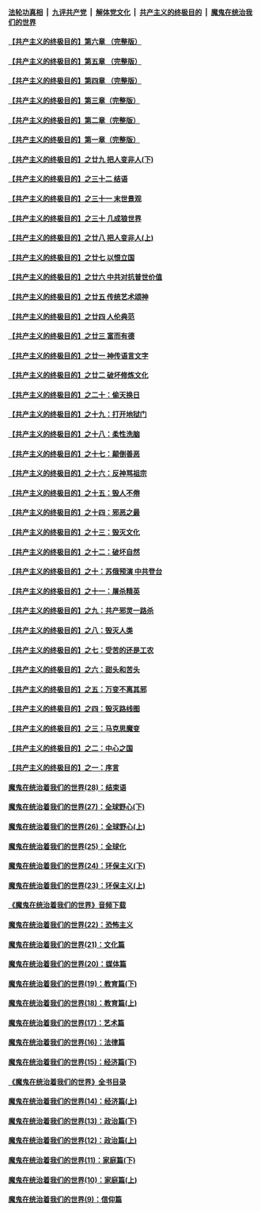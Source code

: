 ####  [法轮功真相](../../../../basic/blob/master/README.md?t=05040331) &nbsp;|&nbsp; [九评共产党](../../../../9ping.md/blob/master/README.md?t=05040331) &nbsp;|&nbsp; [解体党文化](../../../../jtdwh.md/blob/master/README.md?t=05040331)  &nbsp;|&nbsp; [共产主义的终极目的](../../../../gczydzjmd.md/blob/master/README.md?t=05040331) &nbsp;|&nbsp; [魔鬼在统治我们的世界](../../../../mgztzwmdsj.md/blob/master/README.md?t=05040331) 

#### [【共产主义的终极目的】第六章 （完整版）](../pages/nsc422/n11428913.md?t=05040331) 

#### [【共产主义的终极目的】第五章 （完整版）](../pages/nsc422/n11428912.md?t=05040331) 

#### [【共产主义的终极目的】第四章 （完整版）](../pages/nsc422/n11428907.md?t=05040331) 

#### [【共产主义的终极目的】第三章（完整版）](../pages/nsc422/n11428848.md?t=05040331) 

#### [【共产主义的终极目的】第二章（完整版）](../pages/nsc422/n11428831.md?t=05040331) 

#### [【共产主义的终极目的】第一章（完整版）](../pages/nsc422/n11417651.md?t=05040331) 

#### [【共产主义的终极目的】之廿九 把人变非人(下)](../pages/nsc422/n11344140.md?t=05040331) 

#### [【共产主义的终极目的】之三十二 结语](../pages/nsc422/n11360535.md?t=05040331) 

#### [【共产主义的终极目的】之三十一 末世景观](../pages/nsc422/n11351129.md?t=05040331) 

#### [【共产主义的终极目的】之三十 几成狼世界](../pages/nsc422/n11348280.md?t=05040331) 

#### [【共产主义的终极目的】之廿八 把人变非人(上)](../pages/nsc422/n11340492.md?t=05040331) 

#### [【共产主义的终极目的】之廿七 以恨立国](../pages/nsc422/n11336944.md?t=05040331) 

#### [【共产主义的终极目的】之廿六 中共对抗普世价值](../pages/nsc422/n11324785.md?t=05040331) 

#### [【共产主义的终极目的】之廿五 传统艺术颂神](../pages/nsc422/n11296396.md?t=05040331) 

#### [【共产主义的终极目的】之廿四 人伦典范](../pages/nsc422/n11296397.md?t=05040331) 

#### [【共产主义的终极目的】之廿三 富而有德](../pages/nsc422/n11283598.md?t=05040331) 

#### [【共产主义的终极目的】之廿一 神传语言文字](../pages/nsc422/n11263265.md?t=05040331) 

#### [【共产主义的终极目的】之廿二 破坏修炼文化](../pages/nsc422/n11245728.md?t=05040331) 

#### [【共产主义的终极目的】之二十：偷天换日](../pages/nsc422/n11238846.md?t=05040331) 

#### [【共产主义的终极目的】之十九：打开地狱门](../pages/nsc422/n11206376.md?t=05040331) 

#### [【共产主义的终极目的】之十八：柔性洗脑](../pages/nsc422/n11199994.md?t=05040331) 

#### [【共产主义的终极目的】之十七：颠倒善恶](../pages/nsc422/n11179782.md?t=05040331) 

#### [【共产主义的终极目的】之十六：反神骂祖宗](../pages/nsc422/n11166798.md?t=05040331) 

#### [【共产主义的终极目的】之十五：毁人不倦](../pages/nsc422/n11166792.md?t=05040331) 

#### [【共产主义的终极目的】之十四：邪恶之最](../pages/nsc422/n11150249.md?t=05040331) 

#### [【共产主义的终极目的】之十三：毁灭文化](../pages/nsc422/n11135227.md?t=05040331) 

#### [【共产主义的终极目的】之十二：破坏自然](../pages/nsc422/n11135214.md?t=05040331) 

#### [【共产主义的终极目的】之十：苏俄预演 中共登台](../pages/nsc422/n11118424.md?t=05040331) 

#### [【共产主义的终极目的】之十一：屠杀精英](../pages/nsc422/n11118442.md?t=05040331) 

#### [【共产主义的终极目的】之九：共产邪灵一路杀](../pages/nsc422/n11114139.md?t=05040331) 

#### [【共产主义的终极目的】之八：毁灭人类](../pages/nsc422/n11108503.md?t=05040331) 

#### [【共产主义的终极目的】之七：受苦的还是工农](../pages/nsc422/n11101809.md?t=05040331) 

#### [【共产主义的终极目的】之六：甜头和苦头](../pages/nsc422/n11096971.md?t=05040331) 

#### [【共产主义的终极目的】之五：万变不离其邪](../pages/nsc422/n11091285.md?t=05040331) 

#### [【共产主义的终极目的】之四：毁灭路线图](../pages/nsc422/n11086284.md?t=05040331) 

#### [【共产主义的终极目的】之三：马克思魔变](../pages/nsc422/n11061941.md?t=05040331) 

#### [【共产主义的终极目的】之二：中心之国](../pages/nsc422/n11047728.md?t=05040331) 

#### [【共产主义的终极目的】之一：序言](../pages/nsc422/n11086077.md?t=05040331) 

#### [魔鬼在统治着我们的世界(28)：结束语](../pages/nsc422/n10936246.md?t=05040331) 

#### [魔鬼在统治着我们的世界(27)：全球野心(下)](../pages/nsc422/n10928319.md?t=05040331) 

#### [魔鬼在统治着我们的世界(26)：全球野心(上)](../pages/nsc422/n10900318.md?t=05040331) 

#### [魔鬼在统治着我们的世界(25)：全球化](../pages/nsc422/n10788205.md?t=05040331) 

#### [魔鬼在统治着我们的世界(24)：环保主义(下)](../pages/nsc422/n10695307.md?t=05040331) 

#### [魔鬼在统治着我们的世界(23)：环保主义(上)](../pages/nsc422/n10688613.md?t=05040331) 

#### [《魔鬼在统治着我们的世界》音频下载](../pages/nsc422/n10635553.md?t=05040331) 

#### [魔鬼在统治着我们的世界(22)：恐怖主义](../pages/nsc422/n10614727.md?t=05040331) 

#### [魔鬼在统治着我们的世界(21)：文化篇](../pages/nsc422/n10597706.md?t=05040331) 

#### [魔鬼在统治着我们的世界(20)：媒体篇](../pages/nsc422/n10586579.md?t=05040331) 

#### [魔鬼在统治着我们的世界(19)：教育篇(下)](../pages/nsc422/n10564808.md?t=05040331) 

#### [魔鬼在统治着我们的世界(18)：教育篇(上)](../pages/nsc422/n10526970.md?t=05040331) 

#### [魔鬼在统治着我们的世界(17)：艺术篇](../pages/nsc422/n10499093.md?t=05040331) 

#### [魔鬼在统治着我们的世界(16)：法律篇](../pages/nsc422/n10485969.md?t=05040331) 

#### [魔鬼在统治着我们的世界(15)：经济篇(下)](../pages/nsc422/n10469975.md?t=05040331) 

#### [《魔鬼在统治着我们的世界》全书目录](../pages/nsc422/n10464261.md?t=05040331) 

#### [魔鬼在统治着我们的世界(14)：经济篇(上)](../pages/nsc422/n10457370.md?t=05040331) 

#### [魔鬼在统治着我们的世界(13)：政治篇(下)](../pages/nsc422/n10448270.md?t=05040331) 

#### [魔鬼在统治着我们的世界(12)：政治篇(上)](../pages/nsc422/n10444576.md?t=05040331) 

#### [魔鬼在统治着我们的世界(11)：家庭篇(下)](../pages/nsc422/n10440961.md?t=05040331) 

#### [魔鬼在统治着我们的世界(10)：家庭篇(上)](../pages/nsc422/n10435448.md?t=05040331) 

#### [魔鬼在统治着我们的世界(9)：信仰篇](../pages/nsc422/n10432159.md?t=05040331) 


